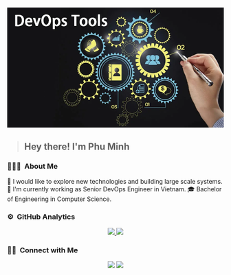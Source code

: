 ![Banner](https://github.com/phu-mai/phu-mai/blob/main/banner.jpg)
><h2>Hey there! I'm Phu Minh</h2>

### 👨🏻‍💻 &nbsp;About Me

🧐 I would like to explore new technologies and building large scale systems.
💼 I'm currently working as Senior DevOps Engineer in Vietnam.
🎓 Bachelor of Engineering in Computer Science.

### ⚙️ &nbsp;GitHub Analytics

<p align="center">
<a href="https://github.com/phu-mai">
  <img height="180em" src="https://github-readme-stats-eight-theta.vercel.app/api?username=phu-mai&show_icons=true&theme=algolia&include_all_commits=true&count_private=true"/>
  <img height="180em" src="https://github-readme-stats-eight-theta.vercel.app/api/top-langs/?username=phu-mai&layout=compact&langs_count=8&theme=algolia"/>
</a>
</p>

### 🤝🏻 &nbsp;Connect with Me

<p align="center">
<a href="https://linkedin.com/in/m-phu"><img src="https://img.shields.io/badge/-Minh%20Phu-0077B5?style=flat&logo=Linkedin&logoColor=white"/></a>
<a href="mailto:phu.maiminh@gmail.com"><img src="https://img.shields.io/badge/-phu.maiminh@gmail.com-D14836?style=flat&logo=Gmail&logoColor=white"/></a>
</p>

